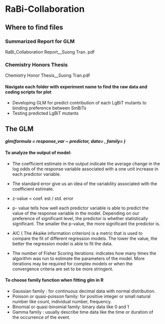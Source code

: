 # RaBi-Collaboration

## Where to find files

### Summarized Report for GLM
RaBi_Collaboration Report__Suong Tran. pdf

### Chemistry Honors Thesis
Chemistry Honor Thesis__Suong Tran.pdf

#### Navigate each folder with experiment name to find the raw data and coding scripts for plot

  - Developing GLM for predict contribution of each LgBiT mutants to binding preference between SmBiTs
  - Testing predicted LgBiT mutants

## The GLM
#### *glm(formula = response_var ~ predictor, data= , family= )*
#### To analyze the output of model:
  - The coefficient estimate in the output indicate the average change in the log odds of the response variable associated with a one unit increase in each predictor variable. 

  - The standard error give us an idea of the variability associated with the coefficient estimate. 

  - z-value = coef. est / std. error

  - p- value tells how well each predictor variable is able to predict the value of the response variable in the model. 
Depending on our preference of significant level, the predictor is whether statistically significant. The smaller the              p-value, the more significant the predictor is.

  - AIC ( The Akaike information criterion) is a metric that is used to compare the fit of different regression models. The lower the value, the better the regression model is able to fit the data. 
  
  - The number of Fisher Scoring iterations: indicates how many times the algorithm was run to estimate the parameters of the model. More iterations may be required for complex models or when the convergence criteria are set to be more stringent.

#### To choose family function when fitting glm in R

  - Gaussian family : for continuous decimal data with normal distribution.
  - Poisson or quasi-poisson family: for positive integer or small natural number like count, individual number, frequency.
  - Binomial or quasi-binomial family: binary data like 0 and 1
  - Gamma family : usually describe time data like the time or duration of the occurrence of the event.
